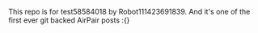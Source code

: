 This repo is for test58584018 by Robot111423691839. And it's one of the first ever git backed AirPair posts :{}